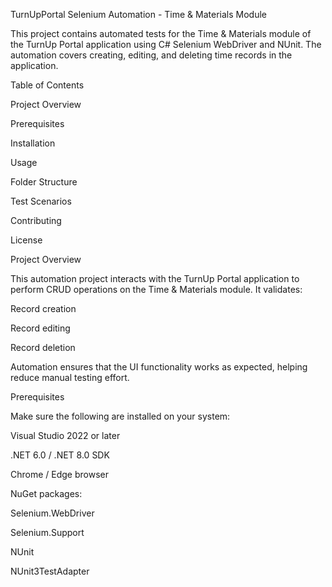 TurnUpPortal Selenium Automation - Time & Materials Module

This project contains automated tests for the Time & Materials module of the TurnUp Portal application using C# Selenium WebDriver and NUnit. The automation covers creating, editing, and deleting time records in the application.

Table of Contents

Project Overview

Prerequisites

Installation

Usage

Folder Structure

Test Scenarios

Contributing

License

Project Overview

This automation project interacts with the TurnUp Portal application to perform CRUD operations on the Time & Materials module. It validates:

Record creation

Record editing

Record deletion

Automation ensures that the UI functionality works as expected, helping reduce manual testing effort.

Prerequisites

Make sure the following are installed on your system:

Visual Studio 2022 or later

.NET 6.0 / .NET 8.0 SDK

Chrome / Edge browser

NuGet packages:

Selenium.WebDriver

Selenium.Support

NUnit

NUnit3TestAdapter
